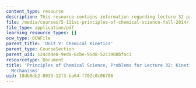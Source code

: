```yaml
---
content_type: resource
description: This resource contains information regarding lecture 32 problem.
file: /media/courses/5-111sc-principles-of-chemical-science-fall-2014/18db0db2803312f3ba64f702c0c06786_MIT5_111F14_Lec32Prob.pdf
file_type: application/pdf
learning_resource_types: []
ocw_type: OCWFile
parent_title: 'Unit V: Chemical Kinetics'
parent_type: CourseSection
parent_uid: 124cd4e8-9ed8-6cbe-95d8-52c3908bfac3
resourcetype: Document
title: 'Principles of Chemical Science, Problems for Lecture 32: Kinetics: Reaction
  Mechanisms'
uid: 18db0db2-8033-12f3-ba64-f702c0c06786
---
```

